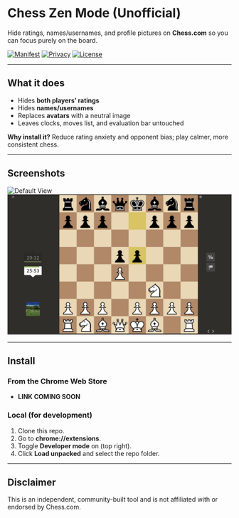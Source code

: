# Chess Zen Mode (Unofficial)

Hide ratings, names/usernames, and profile pictures on **Chess.com** so you can focus purely on the board.

[![Manifest](https://img.shields.io/badge/Chrome%20Extension-MV3-informational)](#)
[![Privacy](https://img.shields.io/badge/Privacy-no%20data%20collected-brightgreen)](#)
[![License](https://img.shields.io/badge/License-MIT-blue.svg)](#license)

---

## What it does

- Hides **both players’ ratings**
- Hides **names/usernames**
- Replaces **avatars** with a neutral image
- Leaves clocks, moves list, and evaluation bar untouched

**Why install it?** Reduce rating anxiety and opponent bias; play calmer, more consistent chess.

---

## Screenshots

![Default View](images/defaultView.png)
![Focus Mode View](examples/focusMode.png)

---

## Install

### From the Chrome Web Store
- **LINK COMING SOON**

### Local (for development)
1. Clone this repo.
2. Go to **chrome://extensions**.
3. Toggle **Developer mode** on (top right).
4. Click **Load unpacked** and select the repo folder.

---

## Disclaimer

This is an independent, community-built tool and is not affiliated with or endorsed by Chess.com.

